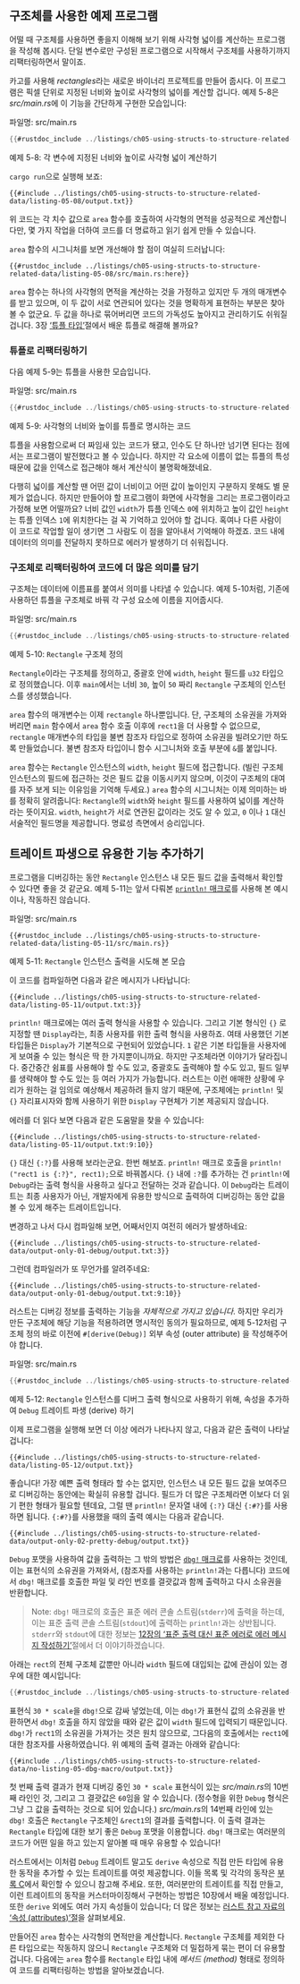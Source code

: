 ## 구조체를 사용한 예제 프로그램

어떨 때 구조체를 사용하면 좋을지 이해해 보기 위해 사각형 넓이를
계산하는 프로그램을 작성해 봅시다. 단일 변수로만 구성된 프로그램으로
시작해서 구조체를 사용하기까지 리팩터링하면서 말이죠.

카고를 사용해 *rectangles*라는 새로운 바이너리 프로젝트를 만들어 줍시다.
이 프로그램은 픽셀 단위로 지정된 너비와 높이로 사각형의 넓이를 계산할 겁니다.
예제 5-8은 *src/main.rs*에 이 기능을 간단하게 구현한
모습입니다:

<span class="filename">파일명: src/main.rs</span>

```rust
{{#rustdoc_include ../listings/ch05-using-structs-to-structure-related-data/listing-05-08/src/main.rs:all}}
```

<span class="caption">예제 5-8: 각 변수에 지정된 너비와 높이로
사각형 넓이 계산하기</span>

`cargo run`으로 실행해 보죠:

```console
{{#include ../listings/ch05-using-structs-to-structure-related-data/listing-05-08/output.txt}}
```

위 코드는 각 치수 값으로 `area` 함수를 호출하여 사각형의 면적을 성공적으로
계산합니다만, 몇 가지 작업을 더하여 코드를 더 명료하고 읽기 쉽게 만들 수
있습니다.

`area` 함수의 시그니처를 보면 개선해야 할 점이 여실히 드러납니다:

```rust,ignore
{{#rustdoc_include ../listings/ch05-using-structs-to-structure-related-data/listing-05-08/src/main.rs:here}}
```

`area` 함수는 하나의 사각형의 면적을 계산하는 것을 가정하고
있지만 두 개의 매개변수를 받고 있으며, 이 두 값이 서로 연관되어
있다는 것을 명확하게 표현하는 부분은 찾아볼 수 없군요.
두 값을 하나로 묶어버리면 코드의 가독성도 높아지고 관리하기도 쉬워질 겁니다.
3장 [‘튜플 타입’][the-tuple-type]<!-- ignore -->절에서
배운 튜플로 해결해 볼까요?

### 튜플로 리팩터링하기

다음 예제 5-9는 튜플을 사용한 모습입니다.

<span class="filename">파일명: src/main.rs</span>

```rust
{{#rustdoc_include ../listings/ch05-using-structs-to-structure-related-data/listing-05-09/src/main.rs}}
```

<span class="caption">예제 5-9: 사각형의 너비와 높이를
튜플로 명시하는 코드</span>

튜플을 사용함으로써 더 짜임새 있는 코드가 됐고, 인수도 단 하나만
넘기면 된다는 점에서는 프로그램이 발전했다고 볼 수 있습니다.
하지만 각 요소에 이름이 없는 튜플의 특성 때문에 값을 인덱스로
접근해야 해서 계산식이 불명확해졌네요.

다행히 넓이를 계산할 땐 어떤 값이 너비이고 어떤 값이 높이인지 구분하지 못해도 별 문제가
없습니다. 하지만 만들어야 할 프로그램이 화면에 사각형을 그리는 프로그램이라고 가정해 보면
어떨까요? 너비 값인 `width`가 튜플 인덱스 `0`에 위치하고 높이 값인 `height`는 튜플
인덱스 `1`에 위치한다는 걸 꼭 기억하고 있어야 할 겁니다. 혹여나 다른 사람이 이 코드로
작업할 일이 생기면 그 사람도 이 점을 알아내서 기억해야 하겠죠. 코드 내에 데이터의
의미를 전달하지 못하므로 에러가 발생하기 더 쉬워집니다.

### 구조체로 리팩터링하여 코드에 더 많은 의미를 담기

구조체는 데이터에 이름표를 붙여서 의미를 나타낼 수 있습니다.
예제 5-10처럼, 기존에 사용하던 튜플을 구조체로 바꿔
각 구성 요소에 이름을 지어줍시다.

<span class="filename">파일명: src/main.rs</span>

```rust
{{#rustdoc_include ../listings/ch05-using-structs-to-structure-related-data/listing-05-10/src/main.rs}}
```

<span class="caption">예제 5-10: `Rectangle` 구조체 정의</span>

`Rectangle`이라는 구조체를 정의하고,
중괄호 안에 `width`, `height` 필드를 `u32` 타입으로 정의했습니다.
이후 `main`에서는 너비 `30`, 높이 `50` 짜리
`Rectangle` 구조체의 인스턴스를 생성했습니다.

`area` 함수의 매개변수는 이제 `rectangle` 하나뿐입니다.
단, 구조체의 소유권을 가져와 버리면 `main` 함수에서
`area` 함수 호출 이후에 `rect1`을 더 사용할 수 없으므로,
`rectangle` 매개변수의 타입을 불변 참조자 타입으로 정하여
소유권을 빌려오기만 하도록 만들었습니다.
불변 참조자 타입이니 함수 시그니처와 호출 부분에 `&`를 붙입니다.

`area` 함수는 `Rectangle` 인스턴스의 `width`, `height` 필드에
접근합니다. (빌린 구조체 인스턴스의 필드에 접근하는 것은 필드 값을
이동시키지 않으며, 이것이 구조체의 대여를 자주 보게 되는 이유임을
기억해 두세요.) `area` 함수의 시그니처는 이제 의미하는 바를 정확히
알려줍니다: `Rectangle`의 `width`와 `height` 필드를 사용하여
넓이를 계산하라는 뜻이지요. `width`, `height`가 서로 연관된
값이라는 것도 알 수 있고, `0` 이나 `1` 대신 서술적인 필드명을
제공합니다. 명료성 측면에서 승리입니다.

## 트레이트 파생으로 유용한 기능 추가하기

프로그램을 디버깅하는 동안 `Rectangle` 인스턴스 내 모든 필드 값을
출력해서 확인할 수 있다면 좋을 것 같군요. 예제 5-11는 앞서 다뤄본
[`println!` 매크로][println]<!-- ignore -->를 사용해 본 예시이나,
작동하진 않습니다.

<span class="filename">파일명: src/main.rs</span>

```rust,ignore,does_not_compile
{{#rustdoc_include ../listings/ch05-using-structs-to-structure-related-data/listing-05-11/src/main.rs}}
```

<span class="caption">예제 5-11: `Rectangle` 인스턴스
출력을 시도해 본 모습</span>

이 코드를 컴파일하면 다음과 같은 메시지가 나타납니다:

```text
{{#include ../listings/ch05-using-structs-to-structure-related-data/listing-05-11/output.txt:3}}
```

`println!` 매크로에는 여러 출력 형식을 사용할 수 있습니다.
그리고 기본 형식인 `{}` 로 지정할 땐 `Display`라는, 최종 사용자를 위한 출력 형식을 사용하죠.
여태 사용했던 기본 타입들은 `Display`가 기본적으로 구현되어 있었습니다.
`1` 같은 기본 타입들을 사용자에게 보여줄 수 있는 형식은 딱 한 가지뿐이니까요.
하지만 구조체라면 이야기가 달라집니다.
중간중간 쉼표를 사용해야 할 수도 있고, 중괄호도 출력해야 할 수도 있고,
필드 일부를 생략해야 할 수도 있는 등 여러 가지가 가능합니다.
러스트는 이런 애매한 상황에 우리가 원하는 걸 임의로 예상해서 제공하려 들지 않기 때문에,
구조체에는 `println!` 및 `{}` 자리표시자와 함께 사용하기 위한
`Display` 구현체가 기본 제공되지 않습니다.

에러를 더 읽다 보면 다음과 같은 도움말을 찾을 수 있습니다:

```text
{{#include ../listings/ch05-using-structs-to-structure-related-data/listing-05-11/output.txt:9:10}}
```

`{}` 대신 `{:?}`를 사용해 보라는군요. 한번 해보죠.
`println!` 매크로 호출을 `println!("rect1 is {:?}", rect1);`으로 바꿔봅시다.
`{}` 내에 `:?`를 추가하는 건 `println!`에 `Debug`라는 출력 형식을 사용하고 싶다고 전달하는 것과 같습니다.
이 `Debug`라는 트레이트는 최종 사용자가 아닌, 개발자에게 유용한 방식으로 출력하여
디버깅하는 동안 값을 볼 수 있게 해주는 트레이트입니다.

변경하고 나서 다시 컴파일해 보면, 어째서인지 여전히 에러가 발생하네요:

```text
{{#include ../listings/ch05-using-structs-to-structure-related-data/output-only-01-debug/output.txt:3}}
```

그런데 컴파일러가 또 무언가를 알려주네요:

```text
{{#include ../listings/ch05-using-structs-to-structure-related-data/output-only-01-debug/output.txt:9:10}}
```

러스트는 디버깅 정보를 출력하는 기능을 *자체적으로 가지고 있습니다*.
하지만 우리가 만든 구조체에 해당 기능을 적용하려면 명시적인 동의가 필요하므로,
예제 5-12처럼 구조체 정의 바로 이전에 `#[derive(Debug)]`
외부 속성 (outer attribute) 을 작성해주어야 합니다.

<span class="filename">파일명: src/main.rs</span>

```rust
{{#rustdoc_include ../listings/ch05-using-structs-to-structure-related-data/listing-05-12/src/main.rs}}
```

<span class="caption">예제 5-12: `Rectangle` 인스턴스를 디버그 출력 형식으로
사용하기 위해, 속성을 추가하여 `Debug` 트레이트 파생 (derive) 하기</span>

이제 프로그램을 실행해 보면 더 이상 에러가 나타나지 않고,
다음과 같은 출력이 나타날 겁니다:

```console
{{#include ../listings/ch05-using-structs-to-structure-related-data/listing-05-12/output.txt}}
```

좋습니다! 가장 예쁜 출력 형태라 할 수는 없지만,
인스턴스 내 모든 필드 값을 보여주므로 디버깅하는 동안에는 확실히 유용할 겁니다.
필드가 더 많은 구조체라면 이보다 더 읽기 편한 형태가 필요할 텐데요,
그럴 땐 `println!` 문자열 내에 `{:?}` 대신 `{:#?}`를 사용하면 됩니다.
`{:#?}`를 사용했을 때의 출력 예시는 다음과 같습니다.

```console
{{#include ../listings/ch05-using-structs-to-structure-related-data/output-only-02-pretty-debug/output.txt}}
```

`Debug` 포맷을 사용하여 값을 출력하는 그 밖의 방법은
[`dbg!` 매크로][dbg]<!-- ignore -->를 사용하는 것인데,
이는 표현식의 소유권을 가져와서, (참조자를 사용하는 `println!`과는 다릅니다)
코드에서 `dbg!` 매크로를 호출한 파일 및 라인 번호를 결괏값과 함께 출력하고
다시 소유권을 반환합니다.

> Note: `dbg!` 매크로의 호출은 표준 에러 콘솔 스트림(`stderr`)에 출력을
> 하는데, 이는 표준 출력 콘솔 스트림(`stdout`)에 출력하는 `println!`과는
> 상반됩니다. `stderr`와 `stdout`에 대한 정보는
> [12장의 ‘표준 출력 대신 표준 에러로 에러 메시지 작성하기’][err]<!-- ignore -->절에서
> 더 이야기하겠습니다.

아래는 `rect`의 전체 구조체 값뿐만 아니라 `width` 필드에 대입되는
값에 관심이 있는 경우에 대한 예시입니다:

```rust
{{#rustdoc_include ../listings/ch05-using-structs-to-structure-related-data/no-listing-05-dbg-macro/src/main.rs}}
```

표현식 `30 * scale`을 `dbg!`으로 감싸 넣었는데, 이는 `dbg!`가 표현식 값의 소유권을
반환하면서 `dbg!` 호출을 하지 않았을 때와 같은 값이 `width` 필드에 입력되기
때문입니다. `dbg!`가 `rect1`의 소유권을 가져가는 것은 원치 않으므로, 그다음의
호출에서는 `rect1`에 대한 참조자를 사용하였습니다.
위 예제의 출력 결과는 아래와 같습니다:

```console
{{#include ../listings/ch05-using-structs-to-structure-related-data/no-listing-05-dbg-macro/output.txt}}
```

첫 번째 출력 결과가 현재 디버깅 중인 `30 * scale` 표현식이 있는 *src/main.rs*의
10번째 라인인 것, 그리고 그 결괏값은 `60`임을 알 수 있습니다. (정수형을 위한
`Debug` 형식은 그냥 그 값을 출력하는 것으로 되어 있습니다.) *src/main.rs*의
14번째 라인에 있는 `dbg!` 호출은 `Rectangle` 구조체인 `&rect1`의 결과를
출력합니다. 이 출력 결과는 `Rectangle` 타입에 대한 보기 좋은 `Debug` 포맷을
이용합니다. `dbg!` 매크로는 여러분의 코드가 어떤 일을 하고 있는지 알아볼 때
매우 유용할 수 있습니다!

러스트에서는 이처럼 `Debug` 트레이트 말고도 `derive` 속성으로
직접 만든 타입에 유용한 동작을 추가할 수 있는 트레이트를 여럿 제공합니다.
이들 목록 및 각각의 동작은 [부록 C][app-c]<!-- ignore -->에서
확인할 수 있으니 참고해 주세요. 또한, 여러분만의 트레이트를 직접 만들고,
이런 트레이트의 동작을 커스터마이징해서 구현하는 방법은 10장에서 배울 예정입니다.
또한 `derive` 외에도 여러 가지 속성들이 있습니다; 더 많은 정보는
[러스트 참고 자료의 ‘속성 (attributes)’절][attributes]을 살펴보세요.

만들어진 `area` 함수는 사각형의 면적만을 계산합니다.
`Rectangle` 구조체를 제외한 다른 타입으로는 작동하지 않으니
`Rectangle` 구조체와 더 밀접하게 묶는 편이 더 유용할 겁니다.
다음에는 `area` 함수를 `Rectangle` 타입 내에 *메서드 (method)* 형태로
정의하여 코드를 리팩터링하는 방법을 알아보겠습니다.

[the-tuple-type]: ch03-02-data-types.html#the-tuple-type
[app-c]: appendix-03-derivable-traits.md
[println]: ../std/macro.println.html
[dbg]: ../std/macro.dbg.html
[err]: ch12-06-writing-to-stderr-instead-of-stdout.html
[attributes]: ../reference/attributes.html

